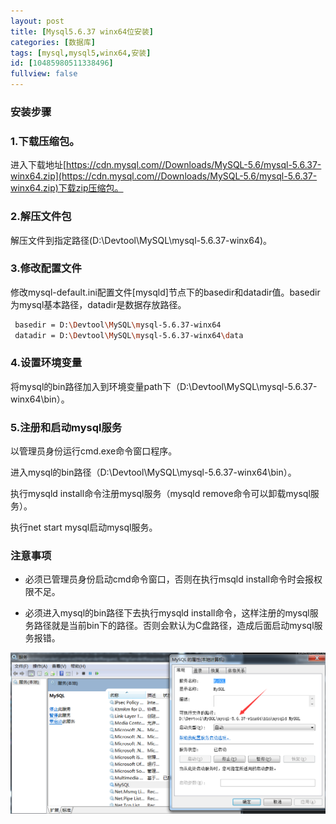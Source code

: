 ```yaml
---
layout: post
title: [Mysql5.6.37 winx64位安装]
categories: [数据库]
tags: [mysql,mysql5,winx64,安装]
id: [10485980511338496]
fullview: false
---
```


### 安装步骤


### 1.下载压缩包。

进入下载地址[https://cdn.mysql.com//Downloads/MySQL-5.6/mysql-5.6.37-winx64.zip](https://cdn.mysql.com//Downloads/MySQL-5.6/mysql-5.6.37-winx64.zip)下载zip压缩包。

### 2.解压文件包

解压文件到指定路径(D:\Devtool\MySQL\mysql-5.6.37-winx64)。

### 3.修改配置文件

修改mysql-default.ini配置文件[mysqld]节点下的basedir和datadir值。basedir为mysql基本路径，datadir是数据存放路径。


```bash
 basedir = D:\Devtool\MySQL\mysql-5.6.37-winx64
 datadir = D:\Devtool\MySQL\mysql-5.6.37-winx64\data
```

### 4.设置环境变量

将mysql的bin路径加入到环境变量path下（D:\Devtool\MySQL\mysql-5.6.37-winx64\bin）。

### 5.注册和启动mysql服务

以管理员身份运行cmd.exe命令窗口程序。

进入mysql的bin路径（D:\Devtool\MySQL\mysql-5.6.37-winx64\bin）。

执行mysqld install命令注册mysql服务（mysqld remove命令可以卸载mysql服务）。

执行net start mysql启动mysql服务。

### 注意事项

* 必须已管理员身份启动cmd命令窗口，否则在执行msqld install命令时会报权限不足。

* 必须进入mysql的bin路径下去执行mysqld install命令，这样注册的mysql服务路径就是当前bin下的路径。否则会默认为C盘路径，造成后面启动mysql服务报错。

![blob.png](/assets/resources/image/20170802/1501651228491075129.png "1501651228491075129.png")



